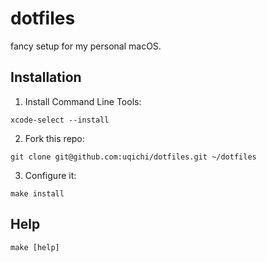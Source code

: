 # dotfiles

fancy setup for my personal macOS.

## Installation

1. Install Command Line Tools:

```
xcode-select --install
```

2. Fork this repo:

```
git clone git@github.com:uqichi/dotfiles.git ~/dotfiles
```

3. Configure it:

```
make install
```

## Help

```
make [help]
```
